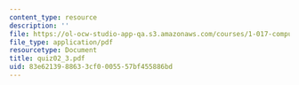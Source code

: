 ```yaml
---
content_type: resource
description: ''
file: https://ol-ocw-studio-app-qa.s3.amazonaws.com/courses/1-017-computing-and-data-analysis-for-environmental-applications-fall-2003/83e6213988633cf0005557bf455886bd_quiz02_3.pdf
file_type: application/pdf
resourcetype: Document
title: quiz02_3.pdf
uid: 83e62139-8863-3cf0-0055-57bf455886bd
---
```


